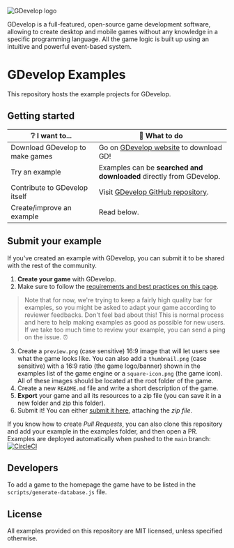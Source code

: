 ![GDevelop logo](https://raw.githubusercontent.com/4ian/GDevelop/master/Core/docs/images/gdlogo.png 'GDevelop logo')

GDevelop is a full-featured, open-source game development software, allowing to create desktop and mobile games without any knowledge in a specific programming language. All the game logic is built up using an intuitive and powerful event-based system.

# GDevelop Examples

This repository hosts the example projects for GDevelop.

## Getting started

| ❔ I want to...                 | 🚀 What to do                                                         |
| ------------------------------- | --------------------------------------------------------------------- |
| Download GDevelop to make games | Go on [GDevelop website](https://gdevelop-app.com) to download GD!    |
| Try an example                  | Examples can be **searched and downloaded** directly from GDevelop.   |
| Contribute to GDevelop itself   | Visit [GDevelop GitHub repository](https://github.com/4ian/GDevelop). |
| Create/improve an example       | Read below.                                                           |

## Submit your example

If you've created an example with GDevelop, you can submit it to be shared with the rest of the community.

1. **Create your game** with GDevelop.
2. Make sure to follow the [requirements and best practices on this page](http://wiki.compilgames.net/doku.php/gdevelop5/community/guide-for-submitting-an-example).
  > Note that for now, we're trying to keep a fairly high quality bar for examples, so you might be asked to adapt your game according to reviewer feedbacks. Don't feel bad about this! This is normal process and here to help making examples as good as possible for new users. If we take too much time to review your example, you can send a ping on the issue. ⏰
3. Create a `preview.png` (case sensitive) 16:9 image that will let users see what the game looks like. You can also add a `thumbnail.png` (case sensitive) with a 16:9 ratio (the game logo/banner) shown in the examples list of the game engine or a `square-icon.png` (the game icon).  All of these images should be located at the root folder of the game.
4. Create a new `README.md` file and write a short description of the game.
5. **Export** your game and all its resources to a zip file (you can save it in a new folder and zip this folder).
6. Submit it! You can either [submit it here](https://github.com/GDevelopApp/GDevelop-examples/issues/new/choose), attaching the _zip file_.

If you know how to create *Pull Requests*, you can also clone this repository and add your example in the examples folder, and then open a PR. Examples are deployed automatically when pushed to the `main` branch: [![CircleCI](https://circleci.com/gh/GDevelopApp/GDevelop-examples/tree/main.svg?style=svg)](https://circleci.com/gh/GDevelopApp/GDevelop-examples/tree/main)

## Developers
To add a game to the homepage the game have to be listed in the `scripts/generate-database.js` file.

## License

All examples provided on this repository are MIT licensed, unless specified otherwise.
